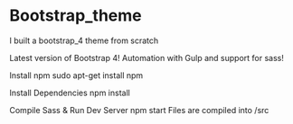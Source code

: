 # Bootstrap_theme
I built a bootstrap_4 theme  from scratch

Latest version of Bootstrap 4! Automation with Gulp and support for sass!

Install npm 
sudo apt-get install npm

Install Dependencies
npm install

Compile Sass & Run Dev Server
npm start
Files are compiled into /src
